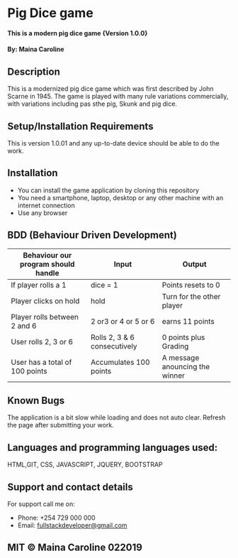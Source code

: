 # Pig Dice game

#### This is a modern pig dice game {Version 1.0.0}

#### By: Maina Caroline

## Description
This is a modernized pig dice game which was first described by John Scarne in 1945. The game is played with many rule variations
commercially, with variations including pas sthe pig, Skunk and pig dice.

## Setup/Installation Requirements
This is version 1.0.01 and any up-to-date device should be able to do the work. 

## Installation 
* You can install the game application by cloning this repository
* You need a smartphone, laptop, desktop or any other machine with an internet connection
* Use any browser

## BDD (Behaviour Driven Development)

| Behaviour our program should handle           | Input                             | Output                        |
| ----------------------------------------------|---------------------------------  |-------------------------------|
| If player rolls a 1                           | dice = 1                          | Points resets to 0            |
| Player clicks on hold                         | hold                              | Turn for the other player     |
| Player rolls between 2 and 6                  | 2 or3 or 4 or 5 or 6              | earns 11 points               |
| User rolls 2, 3 or 6                          | Rolls 2, 3 & 6 consecutively      | 0 points plus Grading         |
| User has a total of 100 points                | Accumulates 100 points            | A message anouncing the winner|                     |                                                       
                                                                                     
## Known Bugs
The application is a bit slow while loading and does not auto clear. Refresh the page after submitting your work.

## Languages and programming languages used:
HTML,GIT, CSS, JAVASCRIPT, JQUERY, BOOTSTRAP

## Support and contact details
For support call me on:
* Phone: +254 729 000 000
* Email: fullstackdeveloper@gmail.com


## MIT © Maina Caroline 022019



